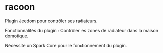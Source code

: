 # racoon
Plugin Jeedom pour contrôler ses radiateurs.

Fonctionnalités du plugin :
  Contrôler les zones de radiateur dans la maison domotique.

Nécessite un Spark Core pour le fonctionnement du plugin.
